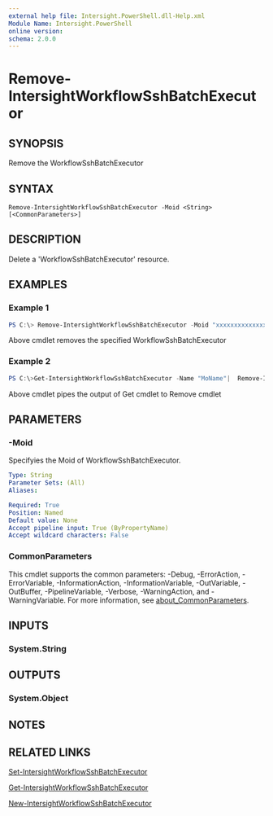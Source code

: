 ```yaml
---
external help file: Intersight.PowerShell.dll-Help.xml
Module Name: Intersight.PowerShell
online version:
schema: 2.0.0
---
```


# Remove-IntersightWorkflowSshBatchExecutor

## SYNOPSIS
Remove the WorkflowSshBatchExecutor

## SYNTAX

```
Remove-IntersightWorkflowSshBatchExecutor -Moid <String> [<CommonParameters>]
```

## DESCRIPTION
Delete a &apos;WorkflowSshBatchExecutor&apos; resource.

## EXAMPLES

### Example 1
```powershell
PS C:\> Remove-IntersightWorkflowSshBatchExecutor -Moid "xxxxxxxxxxxxxxxxxxxxxxxxxxx"
```
Above cmdlet removes the specified WorkflowSshBatchExecutor 

### Example 2
```powershell
PS C:\>Get-IntersightWorkflowSshBatchExecutor -Name "MoName"|  Remove-IntersightWorkflowSshBatchExecutor
```
Above cmdlet pipes the output of Get cmdlet to Remove cmdlet

## PARAMETERS

### -Moid
Specifyies the Moid of WorkflowSshBatchExecutor.

```yaml
Type: String
Parameter Sets: (All)
Aliases:

Required: True
Position: Named
Default value: None
Accept pipeline input: True (ByPropertyName)
Accept wildcard characters: False
```

### CommonParameters
This cmdlet supports the common parameters: -Debug, -ErrorAction, -ErrorVariable, -InformationAction, -InformationVariable, -OutVariable, -OutBuffer, -PipelineVariable, -Verbose, -WarningAction, and -WarningVariable. For more information, see [about_CommonParameters](http://go.microsoft.com/fwlink/?LinkID=113216).

## INPUTS

### System.String

## OUTPUTS

### System.Object
## NOTES

## RELATED LINKS

[Set-IntersightWorkflowSshBatchExecutor](./Set-IntersightWorkflowSshBatchExecutor.md)

[Get-IntersightWorkflowSshBatchExecutor](./Get-IntersightWorkflowSshBatchExecutor.md)

[New-IntersightWorkflowSshBatchExecutor](./New-IntersightWorkflowSshBatchExecutor.md)

